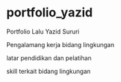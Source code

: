 # portfolio_yazid

Portfolio Lalu Yazid Sururi

Pengalamang kerja bidang lingkungan

latar pendidikan dan pelatihan

skill terkait bidang lingkungan
